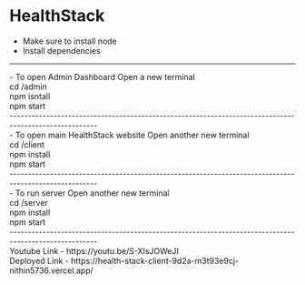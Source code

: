 # HealthStack

- Make sure to install node
- Install dependencies
<hr />
- To open Admin Dashboard
Open a new terminal
<br />
cd /admin 
<br />
npm isntall
<br />
npm start
<br />
------------------------------------------------------------------------------------------------------
<br />
- To open main HealthStack website
Open another new terminal
<br />
cd /client
<br />
npm install
<br />
npm start
<br />
------------------------------------------------------------------------------------------------------
<br />
- To run server
Open another new terminal
<br />
cd /server
<br />
npm install
<br />
npm start
<br />
------------------------------------------------------------------------------------------------------
<br />
Youtube Link - https://youtu.be/S-XIsJOWeJI
<br />
Deployed Link - https://health-stack-client-9d2a-m3t93e9cj-nithin5736.vercel.app/

